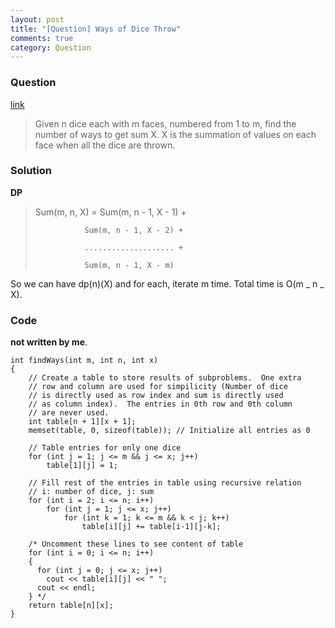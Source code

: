 ```yaml
---
layout: post
title: "[Question] Ways of Dice Throw"
comments: true
category: Question
---
```


### Question

[link](http://www.geeksforgeeks.org/dice-throw-problem/)

> Given n dice each with m faces, numbered from 1 to m, find the number of ways to get sum X. X is the summation of values on each face when all the dice are thrown.

### Solution

**DP**

> Sum(m, n, X) = Sum(m, n - 1, X - 1) +
>
>                Sum(m, n - 1, X - 2) +
>
>                .................... +
>
>                Sum(m, n - 1, X - m)

So we can have dp(n)(X) and for each, iterate m time. Total time is O(m _ n _ X).

### Code

**not written by me**.

    int findWays(int m, int n, int x)
    {
        // Create a table to store results of subproblems.  One extra
        // row and column are used for simpilicity (Number of dice
        // is directly used as row index and sum is directly used
        // as column index).  The entries in 0th row and 0th column
        // are never used.
        int table[n + 1][x + 1];
        memset(table, 0, sizeof(table)); // Initialize all entries as 0

        // Table entries for only one dice
        for (int j = 1; j <= m && j <= x; j++)
            table[1][j] = 1;

        // Fill rest of the entries in table using recursive relation
        // i: number of dice, j: sum
        for (int i = 2; i <= n; i++)
            for (int j = 1; j <= x; j++)
                for (int k = 1; k <= m && k < j; k++)
                    table[i][j] += table[i-1][j-k];

        /* Uncomment these lines to see content of table
        for (int i = 0; i <= n; i++)
        {
          for (int j = 0; j <= x; j++)
            cout << table[i][j] << " ";
          cout << endl;
        } */
        return table[n][x];
    }
